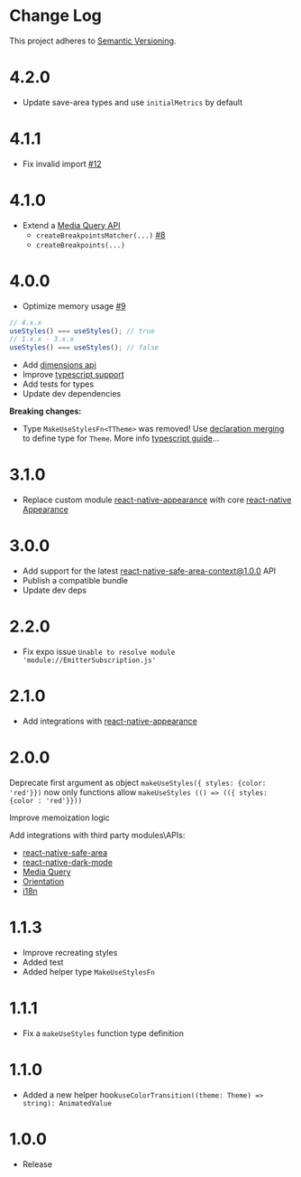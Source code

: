 # Change Log

This project adheres to [Semantic Versioning](http://semver.org/).

# 4.2.0

- Update save-area types and use `initialMetrics` by default 


# 4.1.1

- Fix invalid import [#12](https://github.com/retyui/react-native-stylex/issues/12)

# 4.1.0

- Extend a [Media Query API](docs/media-query.md)
  - `createBreakpointsMatcher(...)` [#8](https://github.com/retyui/react-native-stylex/issues/8)
  - `createBreakpoints(...)`

# 4.0.0

- Optimize memory usage [#9](https://github.com/retyui/react-native-stylex/issues/9)

```js
// 4.x.x
useStyles() === useStyles(); // true
// 1.x.x - 3.x.x
useStyles() === useStyles(); // false
```

- Add [dimensions api](docs/dimensions.md)
- Improve [typescript support](docs/ts.md)
- Add tests for types
- Update dev dependencies

**Breaking changes:**

- Type `MakeUseStylesFn<TTheme>` was removed!
  Use [declaration merging](https://www.typescriptlang.org/docs/handbook/declaration-merging.html#module-augmentation) to define type for `Theme`.
  More info [typescript guide](docs/ts.md)...

# 3.1.0

- Replace custom module [react-native-appearance](https://github.com/expo/react-native-appearance) with core [react-native Appearance](https://reactnative.dev/docs/appearance)

# 3.0.0

- Add support for the latest [react-native-safe-area-context@1.0.0](https://github.com/th3rdwave/react-native-safe-area-context/releases/tag/v1.0.0) API
- Publish a compatible bundle
- Update dev deps

# 2.2.0

- Fix expo issue `Unable to resolve module 'module://EmitterSubscription.js'`

# 2.1.0

- Add integrations with [react-native-appearance](docs/appearance.md)

# 2.0.0

Deprecate first argument as object `makeUseStyles({ styles: {color: 'red'}})` now only functions allow `makeUseStyles (() => (({ styles: {color : 'red'}}))`

Improve memoization logic

Add integrations with third party modules\APIs:

- [react-native-safe-area](docs/safe-area.md)
- [react-native-dark-mode](docs/dark-mode.md)
- [Media Query](docs/media-query.md)
- [Orientation](docs/orientation.md)
- [i18n](docs/i18n.md)

# 1.1.3

- Improve recreating styles
- Added test
- Added helper type `MakeUseStylesFn`

# 1.1.1

- Fix a `makeUseStyles` function type definition

# 1.1.0

- Added a new helper hook`useColorTransition((theme: Theme) => string): AnimatedValue`

# 1.0.0

- Release
